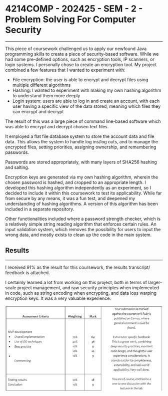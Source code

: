 # 4214COMP - 202425 - SEM - 2 - Problem Solving For Computer Security
-------------------------------------------------------------------
This piece of coursework challenged us to apply our newfound Java programming skills to create a piece of security-based software. While we had some pre-defined options, such as encryption tools, IP scanners, or login systems. I personally chose to create an encryption tool.
My project combined a few features that I wanted to experiment with:

-	File encryption: the user is able to encrypt and decrypt files using multiple different algorithms
-	Hashing: I wanted to experiment with making my own hashing algorithm to understand them more deeply
-	Login system: users are able to log in and create an account, with each user having a specific view of the data stored, meaning which files they can encrypt and decrypt

The result of this was a large piece of command line-based software which was able to encrypt and decrypt chosen text files. 

It employed a flat file database system to store the account data and file data. This allows the system to handle log ins/log outs, and to manage the encrypted files, setting priorities, assigning ownership, and remembering passwords.

Passwords are stored appropriately, with many layers of SHA256 hashing and salting. 

Encryption keys are generated via my own hashing algorithm, wherein the chosen password is hashed, and cropped to an appropriate length. I developed this hashing algorithm independently as an experiment, so I decided to include it within this coursework to test its applicability. While far from secure by any means, it was a fun test, and deepened my understanding of hashing algorithms. A version of this algorithm has been included in a separate repository.

Other functionalities included where a password strength checker, which is a relatively simple string reading algorithm that enforces certain rules. An input validation system, which removes the possibility for users to input the wrong data, and mostly exists to clean up the code in the main system. 

## Results
-------------------------------------------------------------------
I received 91% as the result for this coursework, the results transcript/ feedback is attached. 

I certainly learned a lot from working on this project, both in terms of larger-scale project management, and raw security principles when implemented in code, such as string encoding when encrypting, and data loss warping encryption keys. It was a very valuable experience.

![Results](problemSolvingResults.png)
